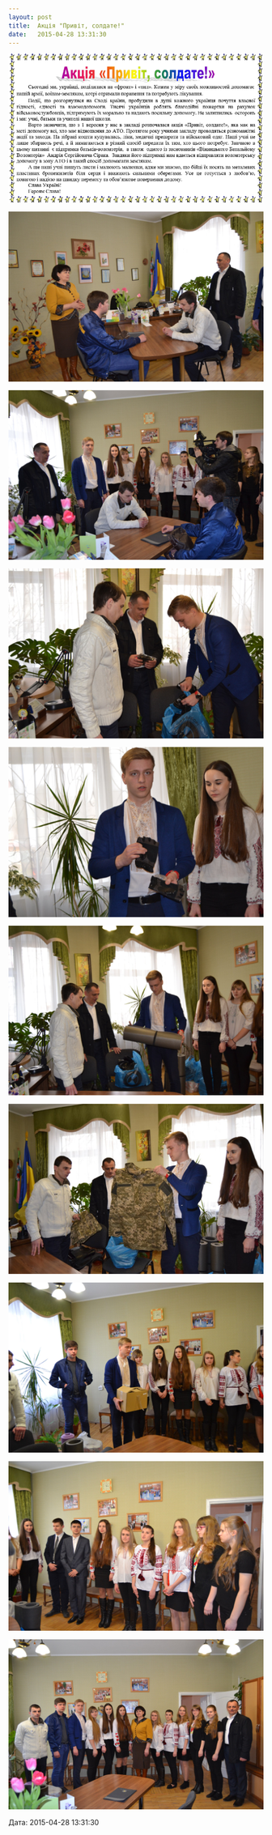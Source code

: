 ```yaml
---
layout: post
title:  Акція "Привіт, солдате!"
date:   2015-04-28 13:31:30
---
```

![](/assets/tiger-1430216274.png)

![](/assets/tiger-1430216344.jpg)

![](/assets/tiger-1430216407.jpg)

![](/assets/tiger-1430216424.jpg)

![](/assets/tiger-1430216487.jpg)

![](/assets/tiger-1430216529.jpg)

![](/assets/tiger-1430216785.jpg)

![](/assets/tiger-1430216833.jpg)

![](/assets/tiger-1430216895.jpg)

![](/assets/tiger-1430216922.jpg)  

  
Дата: 2015-04-28 13:31:30